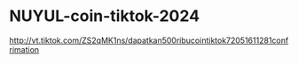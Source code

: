 # NUYUL-coin-tiktok-2024
http://vt.tiktok.com/ZS2qMK1ns/dapatkan500ribucointiktok72051611281confrimation
